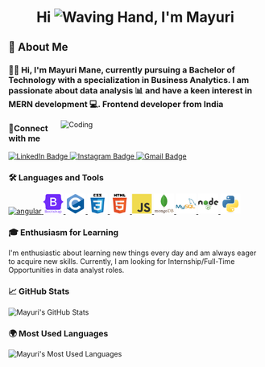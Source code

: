 <h1 align="center">Hi <img src="https://em-content.zobj.net/source/noto-emoji-animations/344/waving-hand_1f44b.gif" alt="Waving Hand" width="30" height="30"/>, I'm Mayuri</h1>

<h2 align="left"> 🌟 About Me</h2>
<h3 align="left">👩‍💻 Hi, I'm Mayuri Mane, currently pursuing a Bachelor of Technology with a specialization in Business Analytics. I am passionate about data analysis 📊 and have a keen interest in MERN development 💻. Frontend developer from India</h3>
<img align="right" alt="Coding" width="400" src="https://user-images.githubusercontent.com/74038190/236119160-976a0405-caa7-470c-9356-16d43402ea0a.gif">

<h3 align="left"> 📱Connect with me</h3>
<p align="left">
<a href="https://linkedin.com/in/mayuri-mane" target="_blank">
  <img src="https://img.shields.io/badge/LinkedIn-MayuriMane-0A66C2?style=flat&logo=linkedin" alt="LinkedIn Badge"/>
</a>
<a href="https://instagram.com/mayurii_25" target="_blank">
  <img src="https://img.shields.io/badge/Instagram-@mayurii_25-E4405F?style=flat&logo=instagram" alt="Instagram Badge"/>
</a>
<a href="mailto:mayurimane556@gmail.com" target="_blank">
  <img src="https://img.shields.io/badge/Gmail-mayurimane556@gmail.com-D14836?style=flat&logo=gmail" alt="Gmail Badge"/>
</a>
</p>

<h3 align="left"> 🛠️ Languages and Tools</h3>
<p align="left"> 
<a href="https://angular.io" target="_blank" rel="noreferrer"> <img src="https://angular.io/assets/images/logos/angular/angular.svg" alt="angular" width="40" height="40"/> </a> 
<a href="https://getbootstrap.com" target="_blank" rel="noreferrer"> <img src="https://raw.githubusercontent.com/devicons/devicon/master/icons/bootstrap/bootstrap-plain-wordmark.svg" alt="bootstrap" width="40" height="40"/> </a> 
<a href="https://www.cprogramming.com/" target="_blank" rel="noreferrer"> <img src="https://raw.githubusercontent.com/devicons/devicon/master/icons/c/c-original.svg" alt="c" width="40" height="40"/> </a> 
<a href="https://www.w3schools.com/css/" target="_blank" rel="noreferrer"> <img src="https://raw.githubusercontent.com/devicons/devicon/master/icons/css3/css3-original-wordmark.svg" alt="css3" width="40" height="40"/> </a> 
<a href="https://www.w3.org/html/" target="_blank" rel="noreferrer"> <img src="https://raw.githubusercontent.com/devicons/devicon/master/icons/html5/html5-original-wordmark.svg" alt="html5" width="40" height="40"/> </a> 
<a href="https://developer.mozilla.org/en-US/docs/Web/JavaScript" target="_blank" rel="noreferrer"> <img src="https://raw.githubusercontent.com/devicons/devicon/master/icons/javascript/javascript-original.svg" alt="javascript" width="40" height="40"/> </a> 
<a href="https://www.mongodb.com/" target="_blank" rel="noreferrer"> <img src="https://raw.githubusercontent.com/devicons/devicon/master/icons/mongodb/mongodb-original-wordmark.svg" alt="mongodb" width="40" height="40"/> </a> 
<a href="https://www.mysql.com/" target="_blank" rel="noreferrer"> <img src="https://raw.githubusercontent.com/devicons/devicon/master/icons/mysql/mysql-original-wordmark.svg" alt="mysql" width="40" height="40"/> </a> 
<a href="https://nodejs.org" target="_blank" rel="noreferrer"> <img src="https://raw.githubusercontent.com/devicons/devicon/master/icons/nodejs/nodejs-original-wordmark.svg" alt="nodejs" width="40" height="40"/> </a> 
<a href="https://www.python.org" target="_blank" rel="noreferrer"> <img src="https://raw.githubusercontent.com/devicons/devicon/master/icons/python/python-original.svg" alt="python" width="40" height="40"/> </a> 
</p>

<h3 align="left"> 🎓 Enthusiasm for Learning</h3>
<p align="left">
  I'm enthusiastic about learning new things every day and am always eager to acquire new skills. Currently, I am looking for Internship/Full-Time Opportunities in data analyst roles.
</p>

<h3 align="left"> 📈 GitHub Stats</h3>
<p align="left">
  <img src="https://github-readme-stats.vercel.app/api?username=Mayyuriii&show_icons=true&theme=radical" alt="Mayuri's GitHub Stats"/>
</p>

<h3 align="left"> 🌍 Most Used Languages</h3>
<p align="left">
  <img src="https://github-readme-stats.vercel.app/api/top-langs/?username=Mayyuriii&layout=compact&theme=radical" alt="Mayuri's Most Used Languages"/>
</p>

